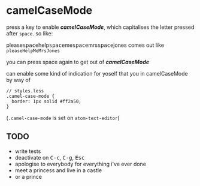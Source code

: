 # camelCaseMode

press a key to enable *__camelCaseMode__*, which capitalises the letter pressed
after `space`. so like:

please<kbd>space</kbd>help<kbd>space</kbd>me<kbd>space</kbd>mrs<kbd>space</kbd>jones comes out like `pleaseHelpMeMrsJones`

you can press space again to get out of *__camelCaseMode__*

can enable some kind of indication for yoself that you in camelCaseMode by way of

```less
// styles.less
.camel-case-mode {
  border: 1px solid #ff2a50;
}
```

(`.camel-case-mode` is set on `atom-text-editor`)

## TODO

* write tests
* deactivate on <kbd>C-c</kbd>, <kbd>C-g</kbd>, <kbd>Esc</kbd>
* apologise to everybody for everything i've ever done
* meet a princess and live in a castle
* or a prince
